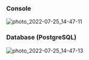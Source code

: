 ### Console
![photo_2022-07-25_14-47-11](https://user-images.githubusercontent.com/93983025/180770794-b30b8a8f-66ec-4e33-bf35-08965bf9b59b.jpg)
### Database (PostgreSQL)
![photo_2022-07-25_14-47-13](https://user-images.githubusercontent.com/93983025/180770786-4dcd202d-8401-4ab0-9f81-ae843895cad7.jpg)


